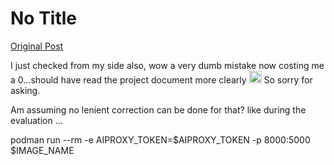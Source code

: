 # No Title

[Original Post](https://discourse.onlinedegree.iitm.ac.in/t/171141/270)

<p>I just checked from my side also, wow a very dumb mistake now costing me a 0…should have read the project document more clearly <img src="https://emoji.discourse-cdn.com/google/cry.png?v=14" title=":cry:" class="emoji" alt=":cry:" loading="lazy" width="20" height="20"> So sorry for asking.</p>
<p>Am assuming no lenient correction can be done for that? like during the evaluation …</p>
<p>podman run --rm -e AIPROXY_TOKEN=$AIPROXY_TOKEN -p 8000:5000 $IMAGE_NAME</p>